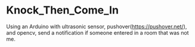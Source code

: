 # Knock_Then_Come_In
Using an Arduino with ultrasonic sensor, pushover(https://pushover.net/), and opencv, send a notification if someone entered in a room that was not me.